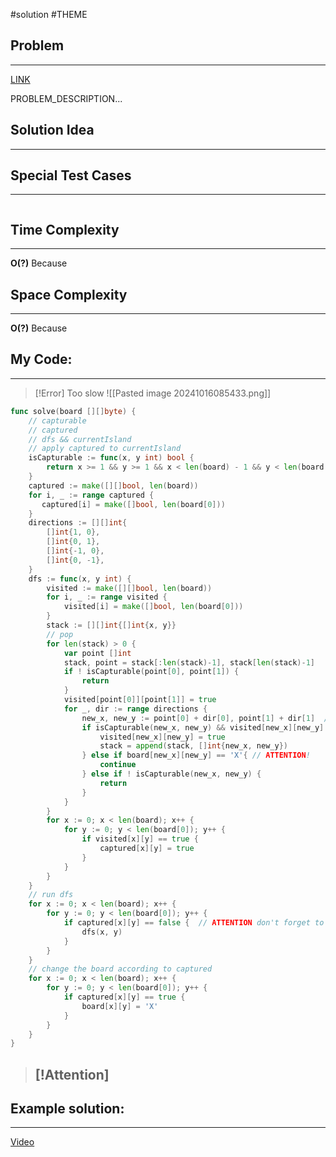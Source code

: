 #solution 
#THEME
## Problem
___
[LINK](https://leetcode.com/problems/surrounded-regions/description/)

PROBLEM_DESCRIPTION...

## Solution Idea
___


## Special Test Cases
___
```

```

## Time Complexity
___
**O(?)** 
Because

## Space Complexity
___
**O(?)**
Because

## My Code:
___
>[!Error] Too slow
![[Pasted image 20241016085433.png]]

```go
func solve(board [][]byte) {
    // capturable
    // captured
    // dfs && currentIsland
    // apply captured to currentIsland
    isCapturable := func(x, y int) bool {
        return x >= 1 && y >= 1 && x < len(board) - 1 && y < len(board[0]) - 1 && board[x][y] == 'O'
    }
    captured := make([][]bool, len(board))
    for i, _ := range captured {
       captured[i] = make([]bool, len(board[0]))
    }
    directions := [][]int{
        []int{1, 0},
        []int{0, 1},
        []int{-1, 0},
        []int{0, -1},
    }
    dfs := func(x, y int) {
        visited := make([][]bool, len(board))
        for i, _ := range visited {
            visited[i] = make([]bool, len(board[0]))
        }
        stack := [][]int{[]int{x, y}}
        // pop
        for len(stack) > 0 {
            var point []int
            stack, point = stack[:len(stack)-1], stack[len(stack)-1]
            if ! isCapturable(point[0], point[1]) {
                return
            }
            visited[point[0]][point[1]] = true
            for _, dir := range directions {
                new_x, new_y := point[0] + dir[0], point[1] + dir[1]  // ATTENTION I was adding to x and y always.
                if isCapturable(new_x, new_y) && visited[new_x][new_y] == false {
                    visited[new_x][new_y] = true
                    stack = append(stack, []int{new_x, new_y})
                } else if board[new_x][new_y] == 'X'{ // ATTENTION!
                    continue
                } else if ! isCapturable(new_x, new_y) {
                    return
                }
            }
        }
        for x := 0; x < len(board); x++ {
            for y := 0; y < len(board[0]); y++ {
                if visited[x][y] == true {
                    captured[x][y] = true
                }
            }
        }
    }
    // run dfs
    for x := 0; x < len(board); x++ {
        for y := 0; y < len(board[0]); y++ {
            if captured[x][y] == false {  // ATTENTION don't forget to check if the point was already visited.
                dfs(x, y)
            }
        }
    }
    // change the board according to captured
    for x := 0; x < len(board); x++ {
        for y := 0; y < len(board[0]); y++ {
            if captured[x][y] == true {
                board[x][y] = 'X'
            }
        }
    }
}

```

> [!Attention]
> - 


## Example solution:
___
[Video](VIDEO_LINK)

```go


```